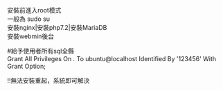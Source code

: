 安裝前進入root模式  
一般為 sudo su  
安裝nginx|安裝php7.2|安裝MariaDB    
安裝webmin後台  
  
#給予使用者所有sql全縣  
Grant All Privileges On *.* To ubuntu@localhost Identified By '123456' With Grant Option;  
  
!!無法安裝重起，系統即可解決  